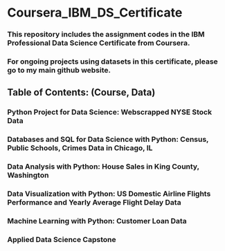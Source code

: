 # Coursera_IBM_DS_Certificate
### This repository includes the assignment codes in the IBM Professional Data Science Certificate from Coursera.
### For ongoing projects using datasets in this certificate, please go to my main github website.

## Table of Contents: (Course, Data)
### Python Project for Data Science: Webscrapped NYSE Stock Data
### Databases and SQL for Data Science with Python: Census, Public Schools, Crimes Data in Chicago, IL
### Data Analysis with Python: House Sales in King County, Washington
### Data Visualization with Python: US Domestic Airline Flights Performance and Yearly Average Flight Delay Data
### Machine Learning with Python: Customer Loan Data
### Applied Data Science Capstone
